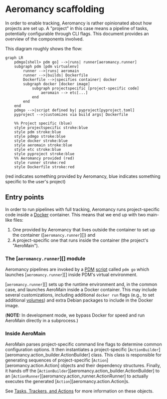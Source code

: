 # Aeromancy scaffolding

<!-- TODO: These look best in mkdocs HTML. Maybe we can find a better way of
doing the cross-references. -->

In order to enable tracking, Aeromancy is rather opinionated about how projects
are set up. A "project" in this case means a pipeline of tasks, potentially
configurable through CLI flags. This document provides an overview of the
components involved.

This diagram roughly shows the flow:

``` mermaid
graph LR
    pdmgo[shell> pdm go] -->|runs| runner[aeromancy.runner]
    subgraph pdm [pdm virtualenv]
        runner -->|runs| aeromain
        runner -->|builds| Dockerfile
        Dockerfile -->|specifies container| docker
        subgraph docker [docker image]
            subgraph projectspecific [project-specific code]
                aeromain --> etc[...]
            end
        end
    end
    pdmgo -->|script defined by| pyproject[pyproject.toml]
    pyproject -->|customizes via build args| Dockerfile

    %% Project specific (blue)
    style projectspecific stroke:blue
    style pdm stroke:blue
    style pdmgo stroke:blue
    style docker stroke:blue
    style aeromain stroke:blue
    style etc stroke:blue
    style pyproject stroke:blue
    %% Aeromancy provided (red)
    style runner stroke:red
    style Dockerfile stroke:red
```

(red indicates something provided by Aeromancy, blue indicates something
specific to the user's project)

## Entry points

In order to run pipelines with full tracking, Aeromancy runs project-specific
code inside a [Docker](http://docker.com) container. This means that we end up
with two main-like files:

1. One provided by Aeromancy that lives outside the container to set up the
container ([`aeromancy.runner`][]) and
2. A project-specific one that runs inside the container (the project's "AeroMain").

### The [`aeromancy.runner`][] module

Aeromancy pipelines are invoked by a [PDM](https://pdm.fming.dev/latest/)
[script](https://pdm.fming.dev/latest/usage/scripts/) called `pdm go` which
launches [`aeromancy.runner`][] inside PDM's virtual environment.

[`aeromancy.runner`][] sets up the runtime environment and, in the common case,
and launches AeroMain inside a Docker container. This may include several
customizations, including additional `docker run` flags (e.g., to set additional
[volumes](https://docs.docker.com/engine/reference/commandline/run/#mount)) and
extra Debian packages to include in the Docker image.

(**NOTE:** In development mode, we bypass Docker for speed and run AeroMain
directly in a subprocess.)

### Inside AeroMain

AeroMain parses project-specific command line flags to determine common
configuration options. It then instantiates a project-specific
[`ActionBuilder`][aeromancy.action_builder.ActionBuilder] class. This class is
responsible for generating sequences of project-specific
[`Action`][aeromancy.action.Action] objects and their dependency structures.
Finally, it hands off the
[`ActionBuilder`][aeromancy.action_builder.ActionBuilder] to an
[`ActionRunner`][aeromancy.action_runner.ActionRunner] to actually executes the
generated [`Action`][aeromancy.action.Action]s.

See [Tasks, Trackers, and Actions](tasks.md) for more information on these
objects.
